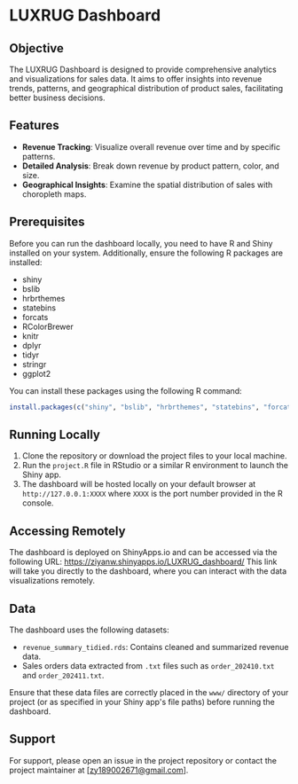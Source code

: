 
# LUXRUG Dashboard

## Objective
The LUXRUG Dashboard is designed to provide comprehensive analytics and visualizations for sales data. It aims to offer insights into revenue trends, patterns, and geographical distribution of product sales, facilitating better business decisions.

## Features
- **Revenue Tracking**: Visualize overall revenue over time and by specific patterns.
- **Detailed Analysis**: Break down revenue by product pattern, color, and size.
- **Geographical Insights**: Examine the spatial distribution of sales with choropleth maps.

## Prerequisites
Before you can run the dashboard locally, you need to have R and Shiny installed on your system. Additionally, ensure the following R packages are installed:
- shiny
- bslib
- hrbrthemes
- statebins
- forcats
- RColorBrewer
- knitr
- dplyr
- tidyr
- stringr
- ggplot2

You can install these packages using the following R command:
```r
install.packages(c("shiny", "bslib", "hrbrthemes", "statebins", "forcats", "RColorBrewer", "knitr", "dplyr", "tidyr", "stringr", "ggplot2"))
```

## Running Locally
1. Clone the repository or download the project files to your local machine.
2. Run the `project.R` file in RStudio or a similar R environment to launch the Shiny app.
3. The dashboard will be hosted locally on your default browser at `http://127.0.0.1:XXXX` where `XXXX` is the port number provided in the R console.

## Accessing Remotely
The dashboard is deployed on ShinyApps.io and can be accessed via the following URL: https://ziyanw.shinyapps.io/LUXRUG_dashboard/ This link will take you directly to the dashboard, where you can interact with the data visualizations remotely.

## Data
The dashboard uses the following datasets:
- `revenue_summary_tidied.rds`: Contains cleaned and summarized revenue data.
- Sales orders data extracted from `.txt` files such as `order_202410.txt` and `order_202411.txt`.

Ensure that these data files are correctly placed in the `www/` directory of your project (or as specified in your Shiny app's file paths) before running the dashboard.

## Support
For support, please open an issue in the project repository or contact the project maintainer at [zy189002671@gmail.com].